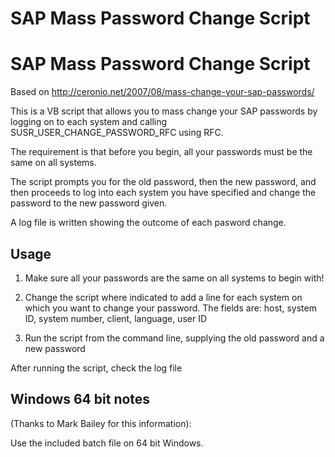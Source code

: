 SAP Mass Password Change Script
===============================

# SAP Mass Password Change Script

Based on <http://ceronio.net/2007/08/mass-change-your-sap-passwords/>

This is a VB script that allows you to mass change your SAP passwords by logging on to each system and calling
SUSR_USER_CHANGE_PASSWORD_RFC using RFC.

The requirement is that before you begin, all your passwords must be the same on all systems.

The script prompts you for the old password, then the new password, and then proceeds to log into each system you have specified
and change the password to the new password given.

A log file is written showing the outcome of each pasword change.

## Usage

1. Make sure all your passwords are the same on all systems to begin with!

2. Change the script where indicated to add a line for each system on which you want to change your password.
   The fields are: host, system ID, system number, client, language, user ID

3. Run the script from the command line, supplying the old password and a new password

After running the script, check the log file 

## Windows 64 bit notes

(Thanks to Mark Bailey for this information):

Use the included batch file on 64 bit Windows.